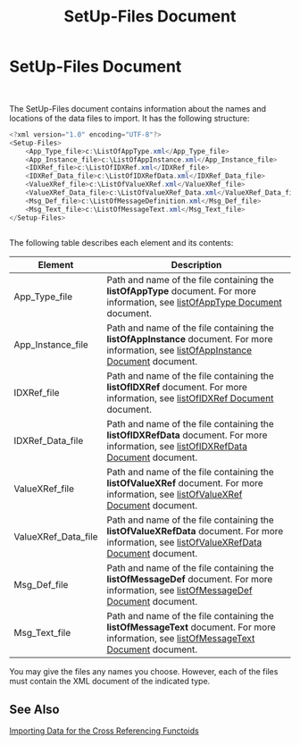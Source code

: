 ﻿---
title: SetUp-Files Document
TOCTitle: SetUp-Files Document
ms:assetid: f2f11033-e85e-4293-80b2-9870bb23eafd
ms:mtpsurl: https://msdn.microsoft.com/library/Aa561908(v=BTS.80)
ms:contentKeyID: 51533408
ms.date: 08/30/2017
mtps_version: v=BTS.80
---

# SetUp-Files Document

 

The SetUp-Files document contains information about the names and locations of the data files to import. It has the following structure:

```C#
<?xml version="1.0" encoding="UTF-8"?>  
<Setup-Files>  
    <App_Type_file>c:\ListOfAppType.xml</App_Type_file>  
    <App_Instance_file>c:\ListOfAppInstance.xml</App_Instance_file>  
    <IDXRef_file>c:\ListOfIDXRef.xml</IDXRef_file>  
    <IDXRef_Data_file>c:\ListOfIDXRefData.xml</IDXRef_Data_file>  
    <ValueXRef_file>c:\ListOfValueXRef.xml</ValueXRef_file>  
    <ValueXRef_Data_file>c:\ListOfValueXRef_Data.xml</ValueXRef_Data_file>  
    <Msg_Def_file>c:\ListOfMessageDefinition.xml</Msg_Def_file>  
    <Msg_Text_file>c:\ListOfMessageText.xml</Msg_Text_file>  
</Setup-Files>  
  
```

The following table describes each element and its contents:

<table>
<thead>
<tr class="header">
<th>Element</th>
<th>Description</th>
</tr>
</thead>
<tbody>
<tr class="odd">
<td>App_Type_file</td>
<td>Path and name of the file containing the <strong>listOfAppType</strong> document. For more information, see <a href="listofapptype-document.md">listOfAppType Document</a> document.</td>
</tr>
<tr class="even">
<td>App_Instance_file</td>
<td>Path and name of the file containing the <strong>listOfAppInstance</strong> document. For more information, see <a href="listofappinstance-document.md">listOfAppInstance Document</a> document.</td>
</tr>
<tr class="odd">
<td>IDXRef_file</td>
<td>Path and name of the file containing the <strong>listOfIDXRef</strong> document. For more information, see <a href="listofidxref-document.md">listOfIDXRef Document</a> document.</td>
</tr>
<tr class="even">
<td>IDXRef_Data_file</td>
<td>Path and name of the file containing the <strong>listOfIDXRefData</strong> document. For more information, see <a href="listofidxrefdata-document.md">listOfIDXRefData Document</a> document.</td>
</tr>
<tr class="odd">
<td>ValueXRef_file</td>
<td>Path and name of the file containing the <strong>listOfValueXRef</strong> document. For more information, see <a href="listofvaluexref-document.md">listOfValueXRef Document</a> document.</td>
</tr>
<tr class="even">
<td>ValueXRef_Data_file</td>
<td>Path and name of the file containing the <strong>listOfValueXRefData</strong> document. For more information, see <a href="listofvaluexrefdata-document.md">listOfValueXRefData Document</a> document.</td>
</tr>
<tr class="odd">
<td>Msg_Def_file</td>
<td>Path and name of the file containing the <strong>listOfMessageDef</strong> document. For more information, see <a href="listofmessagedef-document.md">listOfMessageDef Document</a> document.</td>
</tr>
<tr class="even">
<td>Msg_Text_file</td>
<td>Path and name of the file containing the <strong>listOfMessageText</strong> document. For more information, see <a href="listofmessagetext-document.md">listOfMessageText Document</a> document.</td>
</tr>
</tbody>
</table>


You may give the files any names you choose. However, each of the files must contain the XML document of the indicated type.

## See Also

[Importing Data for the Cross Referencing Functoids](importing-data-for-the-cross-referencing-functoids.md)

